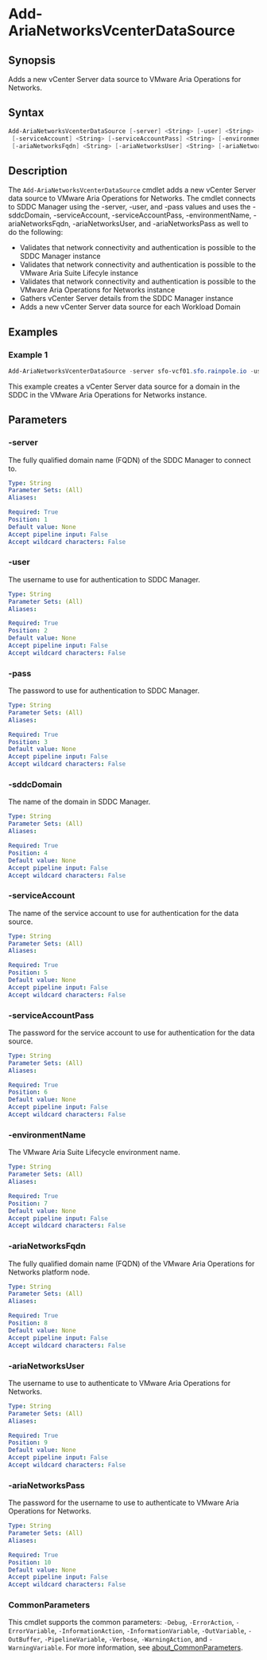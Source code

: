 # Add-AriaNetworksVcenterDataSource

## Synopsis

Adds a new vCenter Server data source to VMware Aria Operations for Networks.

## Syntax

```powershell
Add-AriaNetworksVcenterDataSource [-server] <String> [-user] <String> [-pass] <String> [-sddcDomain] <String>
 [-serviceAccount] <String> [-serviceAccountPass] <String> [-environmentName] <String>
 [-ariaNetworksFqdn] <String> [-ariaNetworksUser] <String> [-ariaNetworksPass] <String> [<CommonParameters>]
```

## Description

The `Add-AriaNetworksVcenterDataSource` cmdlet adds a new vCenter Server data source to VMware Aria Operations
for Networks.
The cmdlet connects to SDDC Manager using the -server, -user, and -pass values
and uses the -sddcDomain, -serviceAccount, -serviceAccountPass, -environmentName, -ariaNetworksFqdn, -ariaNetworksUser,
and -ariaNetworksPass as well to do the following:

- Validates that network connectivity and authentication is possible to the SDDC Manager instance
- Validates that network connectivity and authentication is possible to the VMware Aria Suite Lifecyle instance
- Validates that network connectivity and authentication is possible to the VMware Aria Operations for Networks instance
- Gathers vCenter Server details from the SDDC Manager instance
- Adds a new vCenter Server data source for each Workload Domain

## Examples

### Example 1

```powershell
Add-AriaNetworksVcenterDataSource -server sfo-vcf01.sfo.rainpole.io -user administrator@vsphere.local -pass VMw@re1! -sddcDomain sfo-m01 -serviceAccount svc-inv-vsphere -serviceAccountPass VMw@re1! -environmentName xint-env -ariaNetworksFqdn xint-net01a.rainpole.io -ariaNetworksUser admin@local -ariaNetworksPass VMw@re1!
```

This example creates a vCenter Server data source for a domain in the SDDC in the VMware Aria Operations for Networks instance.

## Parameters

### -server

The fully qualified domain name (FQDN) of the SDDC Manager to connect to.

```yaml
Type: String
Parameter Sets: (All)
Aliases:

Required: True
Position: 1
Default value: None
Accept pipeline input: False
Accept wildcard characters: False
```

### -user

The username to use for authentication to SDDC Manager.

```yaml
Type: String
Parameter Sets: (All)
Aliases:

Required: True
Position: 2
Default value: None
Accept pipeline input: False
Accept wildcard characters: False
```

### -pass

The password to use for authentication to SDDC Manager.

```yaml
Type: String
Parameter Sets: (All)
Aliases:

Required: True
Position: 3
Default value: None
Accept pipeline input: False
Accept wildcard characters: False
```

### -sddcDomain

The name of the domain in SDDC Manager.

```yaml
Type: String
Parameter Sets: (All)
Aliases:

Required: True
Position: 4
Default value: None
Accept pipeline input: False
Accept wildcard characters: False
```

### -serviceAccount

The name of the service account to use for authentication for the data source.

```yaml
Type: String
Parameter Sets: (All)
Aliases:

Required: True
Position: 5
Default value: None
Accept pipeline input: False
Accept wildcard characters: False
```

### -serviceAccountPass

The password for the service account to use for authentication for the data source.

```yaml
Type: String
Parameter Sets: (All)
Aliases:

Required: True
Position: 6
Default value: None
Accept pipeline input: False
Accept wildcard characters: False
```

### -environmentName

The VMware Aria Suite Lifecycle environment name.

```yaml
Type: String
Parameter Sets: (All)
Aliases:

Required: True
Position: 7
Default value: None
Accept pipeline input: False
Accept wildcard characters: False
```

### -ariaNetworksFqdn

The fully qualified domain name (FQDN) of the VMware Aria Operations for Networks platform node.

```yaml
Type: String
Parameter Sets: (All)
Aliases:

Required: True
Position: 8
Default value: None
Accept pipeline input: False
Accept wildcard characters: False
```

### -ariaNetworksUser

The username to use to authenticate to VMware Aria Operations for Networks.

```yaml
Type: String
Parameter Sets: (All)
Aliases:

Required: True
Position: 9
Default value: None
Accept pipeline input: False
Accept wildcard characters: False
```

### -ariaNetworksPass

The password for the username to use to authenticate to VMware Aria Operations for Networks.

```yaml
Type: String
Parameter Sets: (All)
Aliases:

Required: True
Position: 10
Default value: None
Accept pipeline input: False
Accept wildcard characters: False
```

### CommonParameters

This cmdlet supports the common parameters: `-Debug`, `-ErrorAction`, `-ErrorVariable`, `-InformationAction`, `-InformationVariable`, `-OutVariable`, `-OutBuffer`, `-PipelineVariable`, `-Verbose`, `-WarningAction`, and `-WarningVariable`. For more information, see [about_CommonParameters](http://go.microsoft.com/fwlink/?LinkID=113216).
